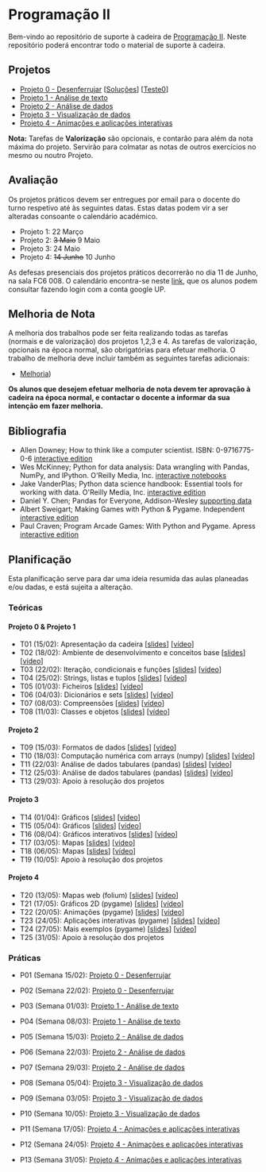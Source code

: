 # Programação II

Bem-vindo ao repositório de suporte à cadeira de [Programação II](https://sigarra.up.pt/fcup/pt/ucurr_geral.ficha_uc_view?pv_ocorrencia_id=464142).
Neste repositório poderá encontrar todo o material de suporte à cadeira.

## Projetos

* [Projeto 0 - Desenferrujar](https://hpacheco.github.io/progii/projetos/Projeto0.html) [[Soluções](https://hpacheco.github.io/progii/projetos/Solucoes0.html)] [[Teste0](https://hpacheco.github.io/progii/projetos/Teste0.html)] 
* [Projeto 1 - Análise de texto](https://hpacheco.github.io/progii/projetos/Projeto1.html)
* [Projeto 2 - Análise de dados](https://hpacheco.github.io/progii/projetos/Projeto2.html)
* [Projeto 3 - Visualização de dados](https://hpacheco.github.io/progii/projetos/Projeto3.html)
* [Projeto 4 - Animações e aplicações interativas](https://hpacheco.github.io/progii/projetos/Projeto4.html)

**Nota:** Tarefas de **Valorização** são opcionais, e contarão para além da nota máxima do projeto. Servirão para colmatar as notas de outros exercícios no mesmo ou noutro Projeto.

## Avaliação

Os projetos práticos devem ser entregues por email para o docente do turno respetivo até às seguintes datas.
Estas datas podem vir a ser alteradas consoante o calendário académico.

* Projeto 1: 22 Março
* Projeto 2: <s>3 Maio</s> 9 Maio
* Projeto 3: 24 Maio
* Projeto 4: <s>14 Junho</s> 10 Junho

As defesas presenciais dos projetos práticos decorrerão no dia 11 de Junho, na sala FC6 008.
O calendário encontra-se neste [link](https://docs.google.com/spreadsheets/d/1W6i65alkT8L8OSPIvQC-CfJl87KSj2L_qaKdwCFzEH0/edit?usp=sharing), que os alunos podem consultar fazendo login com a conta google UP.

## Melhoria de Nota

A melhoria dos trabalhos pode ser feita realizando todas as tarefas (normais e de valorização) dos projetos 1,2,3 e 4. As tarefas de valorização, opcionais na época normal, são obrigatórias para efetuar melhoria. O trabalho de melhoria deve incluir também as seguintes tarefas adicionais:

* [Melhoria](https://hpacheco.github.io/progii/projetos/Melhoria.html))

**Os alunos que desejem efetuar melhoria de nota devem ter aprovação à cadeira na época normal, e contactar o docente a informar da sua intenção em fazer melhoria.**

## Bibliografia

- Allen Downey; How to think like a computer scientist. ISBN: 0-9716775-0-6 [interactive edition](https://runestone.academy/runestone/books/published/thinkcspy/index.html) 
- Wes McKinney; Python for data analysis: Data wrangling with Pandas, NumPy, and IPython. O'Reilly Media, Inc. [interactive notebooks](https://github.com/wesm/pydata-book)
- Jake VanderPlas; Python data science handbook: Essential tools for working with data. O'Reilly Media, Inc. [interactive edition](https://jakevdp.github.io/PythonDataScienceHandbook/)
- Daniel Y. Chen; Pandas for Everyone, Addison-Wesley [supporting data](https://github.com/chendaniely/pandas_for_everyone)
- Albert Sweigart; Making Games with Python & Pygame. Independent [interactive edition](https://inventwithpython.com/pygame/)
- Paul Craven; Program Arcade Games: With Python and Pygame. Apress [interactive edition](http://programarcadegames.com/)

## Planificação

Esta planificação serve para dar uma ideia resumida das aulas planeadas e/ou dadas, e está sujeita a alteração.

### Teóricas

#### Projeto 0 & Projeto 1
* T01 (15/02): Apresentação da cadeira [[slides](slides/t01.pdf)] [[vídeo](https://drive.google.com/file/d/1dE0zT8Sa_-ft5thdC6omBbZQs3CEfFGd/view?usp=sharing)]
* T02 (18/02): Ambiente de desenvolvimento e conceitos base [[slides](slides/t02.pdf)] [[vídeo](https://drive.google.com/file/d/11WR57Rje7onDoGWgG03IOtyMXf3innQo/view?usp=sharing)]
* T03 (22/02): Iteração, condicionais e funções [[slides](slides/t03.pdf)] [[vídeo](https://drive.google.com/file/d/1rhMCPS8VfXEu6uyzjBIhv5k1kTdvALsW/view?usp=sharing)]
* T04 (25/02): Strings, listas e tuplos [[slides](slides/t04.pdf)] [[vídeo](https://drive.google.com/file/d/1GLCWzH_OpXjjp7h0qQOfoF1z5tzwf_BZ/view?usp=sharing)]
* T05 (01/03): Ficheiros [[slides](slides/t05.pdf)] [[vídeo](https://drive.google.com/file/d/1ozFlmVuz2Hem6vik_zukjWJBS8_WM1MY/view?usp=sharing)]
* T06 (04/03): Dicionários e sets [[slides](slides/t06.pdf)] [[vídeo](https://drive.google.com/file/d/1IPElxxntRVvWxNK9mSUUE8yyAGkNAvfj/view?usp=sharing)]
* T07 (08/03): Compreensões [[slides](slides/t07.pdf)] [[vídeo](https://drive.google.com/file/d/11Jpa_dNhwwp-WWmX3vNT1raHQ9zno7U2/view?usp=sharing)]
* T08 (11/03): Classes e objetos [[slides](slides/t08.pdf)] [[vídeo](https://drive.google.com/file/d/1D3MQIq7g3XqdhJzHewEJUbb9UNmDtCAx/view?usp=sharing)]

#### Projeto 2
* T09 (15/03): Formatos de dados [[slides](slides/t09.pdf)] [[vídeo](https://drive.google.com/file/d/1ggdM3F5ZdEHp3MlWOK54xOL8SeJUdKIj/view?usp=sharing)]
* T10 (18/03): Computação numérica com arrays (numpy) [[slides](slides/t10.pdf)] [[vídeo](https://drive.google.com/file/d/1p9uJcCpC4kQuZAJYPKZaVGa12UohDoDS/view?usp=sharing)]
* T11 (22/03): Análise de dados tabulares (pandas) [[slides](slides/t11.pdf)] [[vídeo](https://drive.google.com/file/d/1tUfulMvoKdJ3OON6HnQC3Y0EAcjv8jBC/view?usp=sharing)]
* T12 (25/03): Análise de dados tabulares (pandas) [[slides](slides/t12.pdf)] [[vídeo](https://drive.google.com/file/d/16MkO_leHX4LIafaNYr9TOP0oIhoGYWUz/view?usp=sharing)]
* T13 (29/03): Apoio à resolução dos projetos

#### Projeto 3 
* T14 (01/04): Gráficos [[slides](slides/t14.pdf)] [[vídeo](https://drive.google.com/file/d/1e4RoUefp624N5K0nne_UloHSFxkE-Y42/view?usp=sharing)]
* T15 (05/04): Gráficos [[slides](slides/t15.pdf)] [[vídeo](https://drive.google.com/file/d/109WI4TejOHxb4Qr3YjYnQnm6n35bj7-j/view?usp=sharing)]
* T16 (08/04): Gráficos interativos [[slides](slides/t16.pdf)] [[vídeo](https://drive.google.com/file/d/1VCTR4y6tPfmoxpKjOmsnIlyT1buJ8pWo/view?usp=sharing)]
* T17 (03/05): Mapas [[slides](slides/t17.pdf)] [[vídeo](https://drive.google.com/file/d/18A3DrBQcHlhgR5L7YgI-4FXKYnj2FGzW/view?usp=sharing)] 
* T18 (06/05): Mapas [[slides](slides/t18.pdf)] [[vídeo](https://drive.google.com/file/d/15A8s_0WclYuuiDQPMppXukBltFIsA6ZA/view?usp=sharing)]
* T19 (10/05): Apoio à resolução dos projetos

#### Projeto 4
* T20 (13/05): Mapas web (folium) [[slides](slides/t20.pdf)] [[vídeo](https://drive.google.com/file/d/1_M5GOtTZZegs3GgGG9FjT_xSy9hZfR9Q/view?usp=sharing)]
* T21 (17/05): Gráficos 2D (pygame) [[slides](slides/t21.pdf)] [[vídeo](https://drive.google.com/file/d/1FddSWUHpec6HWfc5IIY5GIuEZ7WEjnm8/view?usp=sharing)]
* T22 (20/05): Animações (pygame) [[slides](slides/t22.pdf)] [[vídeo](https://drive.google.com/file/d/1HnpIq1twzNcEkuLcjE6ZYfLpgm5d_kSx/view?usp=sharing)]
* T23 (24/05): Aplicações interativas (pygame) [[slides](slides/t23.pdf)] [[vídeo](https://drive.google.com/file/d/1RtmiXFiA5bFV7DnPkfROHilHst_rXBhg/view?usp=sharing)]
* T24 (27/05): Mais exemplos (pygame) [[slides](slides/t24.pdf)] [[vídeo](https://drive.google.com/file/d/19-aSWOQR78hj_E8i1IQqdAlXtJhvWw9X/view?usp=sharing)]
* T25 (31/05): Apoio à resolução dos projetos

### Práticas

* P01 (Semana 15/02): [Projeto 0 - Desenferrujar](https://hpacheco.github.io/progii/projetos/Projeto0.html)
* P02 (Semana 22/02): [Projeto 0 - Desenferrujar](https://hpacheco.github.io/progii/projetos/Projeto0.html)
* P03 (Semana 01/03): [Projeto 1 - Análise de texto](https://hpacheco.github.io/progii/projetos/Projeto1.html)
* P04 (Semana 08/03): [Projeto 1 - Análise de texto](https://hpacheco.github.io/progii/projetos/Projeto1.html)

* P05 (Semana 15/03): [Projeto 2 - Análise de dados](https://hpacheco.github.io/progii/projetos/Projeto2.html)
* P06 (Semana 22/03): [Projeto 2 - Análise de dados](https://hpacheco.github.io/progii/projetos/Projeto0.html)
* P07 (Semana 29/03): [Projeto 2 - Análise de dados](https://hpacheco.github.io/progii/projetos/Projeto2.html)

* P08 (Semana 05/04): [Projeto 3 - Visualização de dados](https://hpacheco.github.io/progii/projetos/Projeto3.html)
* P09 (Semana 03/05): [Projeto 3 - Visualização de dados](https://hpacheco.github.io/progii/projetos/Projeto3.html)
* P10 (Semana 10/05): [Projeto 3 - Visualização de dados](https://hpacheco.github.io/progii/projetos/Projeto3.html)

* P11 (Semana 17/05): [Projeto 4 - Animações e aplicações interativas](https://hpacheco.github.io/progii/projetos/Projeto4.html)
* P12 (Semana 24/05): [Projeto 4 - Animações e aplicações interativas](https://hpacheco.github.io/progii/projetos/Projeto4.html)
* P13 (Semana 31/05): [Projeto 4 - Animações e aplicações interativas](https://hpacheco.github.io/progii/projetos/Projeto4.html)

